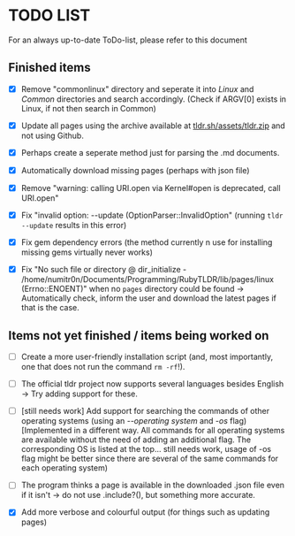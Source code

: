 # TODO LIST
For an always up-to-date ToDo-list, please refer to this document 

## Finished items ##

- [x] Remove "commonlinux" directory and seperate it into *Linux* and *Common* directories and search accordingly. (Check if ARGV[0] exists in Linux, if not then search in Common)

- [x] Update all pages using the archive available at [tldr.sh/assets/tldr.zip](tldr.sh/assets/tldr.zip) and not using Github.

- [x] Perhaps create a seperate method just for parsing the .md documents.

- [x] Automatically download missing pages (perhaps with json file)

- [x] Remove "warning: calling URI.open via Kernel#open is deprecated, call URI.open"

- [x] Fix "invalid option: --update (OptionParser::InvalidOption" (running `tldr --update` results in this error)

- [x] Fix gem dependency errors (the method currently n use for installing missing gems virtually never works)

- [x] Fix "No such file or directory @ dir_initialize - /home/numitr0n/Documents/Programming/RubyTLDR/lib/pages/linux (Errno::ENOENT)" when no `pages` directory could be found -> Automatically check, inform the user and download the latest pages if that is the case.
## Items not yet finished / items being worked on ##

- [ ] Create a more user-friendly installation script (and, most importantly, one that does not run the command `rm -rf`!).

- [ ] The official tldr project now supports several languages besides English -> Try adding support for these.

- [ ] [still needs work] Add support for searching the commands of other operating systems (using an *--operating system* and *-os* flag) [Implemented in a different way. All commands for all operating systems are available without the need of adding an additional flag. The corresponding OS is listed at the top... still needs work, usage of -os flag might be better since there are several of the same commands for each operating system)

- [ ] The program thinks a page is available in the downloaded .json file even if it isn't -> do not use .include?(), but something more accurate.

- [x] Add more verbose and colourful output (for things such as updating pages)
